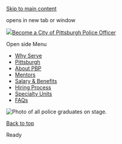 [Skip to main content](https://www.pittsburghpa.gov/Safety/Police/Police-Officer-Recruitment/Police-Recruitment-Rotating-Banner/Image2#main-content)

opens in new tab or window

[![](https://www.pittsburghpa.gov/files/ocwebsite/aa717933-a856-488c-b5d6-85f4f6d46ff0/logo.png?w=88)Become a City of Pittsburgh Police Officer](https://www.pittsburghpa.gov/Safety/Police/Police-Officer-Recruitment)

Open side Menu

- [Why Serve](https://www.pittsburghpa.gov/Safety/Police/Police-Officer-Recruitment/Why-Serve)
- [Pittsburgh](https://www.pittsburghpa.gov/Safety/Police/Police-Officer-Recruitment/Pittsburgh)
- [About PBP](https://www.pittsburghpa.gov/Safety/Police/Police-Officer-Recruitment/About-PBP)
- [Mentors](https://www.pittsburghpa.gov/Safety/Police/Police-Officer-Recruitment/Mentors)
- [Salary & Benefits](https://www.pittsburghpa.gov/Safety/Police/Police-Officer-Recruitment/Salary-Benefits)
- [Hiring Process](https://www.pittsburghpa.gov/Safety/Police/Police-Officer-Recruitment/Hiring-Process)
- [Specialty Units](https://www.pittsburghpa.gov/Safety/Police/Police-Officer-Recruitment/Specialty-Units)
- [FAQs](https://www.pittsburghpa.gov/Safety/Police/Police-Officer-Recruitment/FAQs)

![Photo of all police graduates on stage.](https://www.pittsburghpa.gov/files/assets/city/v/1/public-safety/images/police-recruitment/2.jpg)

[Back to top](https://www.pittsburghpa.gov/Safety/Police/Police-Officer-Recruitment/Police-Recruitment-Rotating-Banner/Image2#body-top)

Ready
